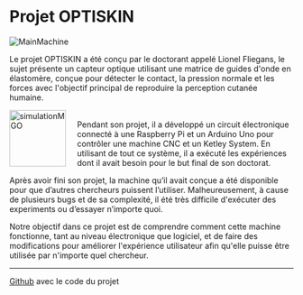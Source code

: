 # Projet OPTISKIN

![MainMachine](https://github.com/alexchidiac7/projet_ecole_ard/assets/54644626/0627059b-eb9c-4eb0-bdc7-4335e9b4d64f)

Le projet OPTISKIN a été conçu par le doctorant appelé Lionel Fliegans, le sujet présente un capteur optique utilisant une matrice de guides d'onde en élastomère, conçue pour détecter le contact, la pression normale et les forces avec l'objectif principal de reproduire la perception cutanée humaine.


<p align="left">
  <img src="https://github.com/alexchidiac7/projet_ecole_ard/assets/54644626/88f9eff8-9877-48a6-b5d4-bbc6fbf8b69f" alt="simulationMGO" style="width:100px; float:left; margin-right:20px;" />
  
  <br/>
    Pendant son projet, il a développé un circuit électronique connecté à une Raspberry Pi et un Arduino Uno pour contrôler une machine CNC et un Ketley System. En utilisant de tout ce système, il a exécuté les expériences dont il avait besoin pour le but final de son doctorat.

</p>

Après avoir fini son projet, la machine qu’il avait conçue a été disponible pour que d’autres chercheurs puissent l’utiliser. Malheureusement,  à cause de plusieurs bugs et de sa complexité, il été très difficile d'exécuter des experiments ou d’essayer n’importe quoi. 

Notre objectif dans ce projet est de comprendre comment cette machine fonctionne, tant au niveau électronique que logiciel, et de faire des modifications pour améliorer l'expérience utilisateur afin qu'elle puisse être utilisée par n'importe quel chercheur. 

---

[Github](https://github.com/alexchidiac7/projet_ecole_ard) avec le code du projet